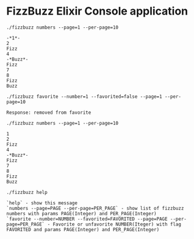 # FizzBuzz Elixir Console application

`./fizzbuzz numbers --page=1 --per-page=10`

````
-*1*-
2
Fizz
4
-*Buzz*-
Fizz
7
8
Fizz
Buzz
````

`./fizzbuzz favorite --number=1 --favorited=false --page=1 --per-page=10`

`Response: removed from favorite`

`./fizzbuzz numbers --page=1 --per-page=10`

````
1
2
Fizz
4
-*Buzz*-
Fizz
7
8
Fizz
Buzz
````

`./fizzbuzz help`

````
`help` - show this message
`numbers --page=PAGE --per-page=PER_PAGE` - show list of fizzbuzz numbers with params PAGE(Integer) and PER_PAGE(Integer)
`favorite --number=NUMBER --favorited=FAVORITED --page=PAGE --per-page=PER_PAGE` - Favorite or unfavorite NUMBER(Iteger) with flag FAVORITED and params PAGE(Integer) and PER_PAGE(Integer)
````